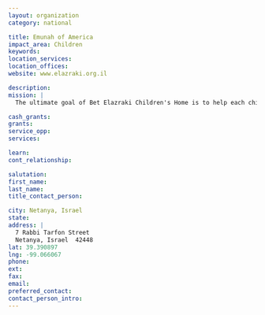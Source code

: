 ```yaml
---
layout: organization
category: national

title: Emunah of America
impact_area: Children
keywords: 
location_services: 
location_offices: 
website: www.elazraki.org.il

description: 
mission: |
  The ultimate goal of Bet Elazraki Children's Home is to help each child who is brought there to become an emotionally and physically healthy young adult who is prepared to function and be a productive member of society. The objective is to shatter the vicious cycle of distress so they will be the last in their family to need residential placement.

cash_grants: 
grants: 
service_opp: 
services: 

learn: 
cont_relationship: 

salutation: 
first_name: 
last_name: 
title_contact_person: 

city: Netanya, Israel
state: 
address: |
  7 Rabbi Tarfon Street  
  Netanya, Israel  42448
lat: 39.390897
lng: -99.066067
phone: 
ext: 
fax: 
email: 
preferred_contact: 
contact_person_intro: 
---
```

